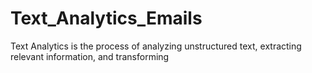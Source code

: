 # Text_Analytics_Emails
Text Analytics is the process of analyzing unstructured text, extracting relevant information, and transforming
